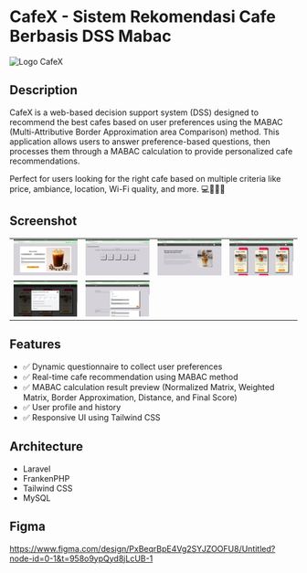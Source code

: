 # CafeX - Sistem Rekomendasi Cafe Berbasis DSS Mabac

![Logo CafeX](public/images/coffee.ico)

## Description
CafeX is a web-based decision support system (DSS) designed to recommend the best cafes based on user preferences using the MABAC (Multi-Attributive Border Approximation area Comparison) method.
This application allows users to answer preference-based questions, then processes them through a MABAC calculation to provide personalized cafe recommendations.

Perfect for users looking for the right cafe based on multiple criteria like price, ambiance, location, Wi-Fi quality, and more. 💻📶🍰✨

## Screenshot

<table>
  <tr>
    <td><img src="public/images/1.png" alt="Login"/></td>
    <td><img src="public/images/2.png" alt="Preferences Question"/></td>
    <td><img src="public/images/3.png" alt="Home"/></td>
    <td><img src="public/images/4.png" alt="Recomendation"/></td>
  </tr>
  <tr>
    <td><img src="public/images/5.png" alt="Mabac"/></td>
    <td><img src="public/images/6.png" alt="Profile"/></td>
  </tr>
</table>

## Features
- ✅ Dynamic questionnaire to collect user preferences
- ✅ Real-time cafe recommendation using MABAC method
- ✅ MABAC calculation result preview (Normalized Matrix, Weighted Matrix, Border Approximation, Distance, and Final Score)
- ✅ User profile and history
- ✅ Responsive UI using Tailwind CSS

## Architecture
- Laravel
- FrankenPHP
- Tailwind CSS
- MySQL

## Figma
https://www.figma.com/design/PxBeqrBpE4Vg2SYJZOOFU8/Untitled?node-id=0-1&t=958o9ypQyd8jLcUB-1